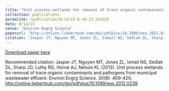 ```yaml
---
title: "Unit process wetlands for removal of trace organic contaminants and pathogens from municipal wastewater effluent"
collection: publications
permalink: /publication/8/14/13-8-14-13-Josh29
date: 8/14/13
venue: 'Environ Engrg Science'
paperurl: 'http://online.liebertpub.com/doi/pdfplus/10.1089/ees.2012.0239'
citation: 'Jasper JT, Nguyen MT, Jones ZL, Ismail NS, Sedlak DL, Sharp JO, Luthy RG, Horne AJ, Nelson KL (2013). Unit process wetlands for removal of trace organic contaminants and pathogens from municipal wastewater effluent. Environ Engrg Science. 30(8): 409-420. http://online.liebertpub.com/doi/pdfplus/10.1089/ees.2012.0239'
---
```


<a href='http://online.liebertpub.com/doi/pdfplus/10.1089/ees.2012.0239'>Download paper here</a>

Recommended citation: Jasper JT, Nguyen MT, Jones ZL, Ismail NS, Sedlak DL, Sharp JO, Luthy RG, Horne AJ, Nelson KL (2013). Unit process wetlands for removal of trace organic contaminants and pathogens from municipal wastewater effluent. Environ Engrg Science. 30(8): 409-420. http://online.liebertpub.com/doi/pdfplus/10.1089/ees.2012.0239